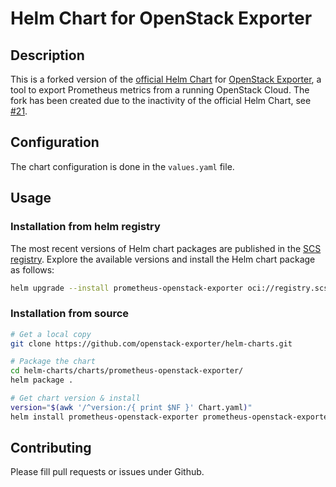 # Helm Chart for OpenStack Exporter

## Description

This is a forked version of the [official Helm Chart](https://github.com/openstack-exporter/helm-charts) for [OpenStack Exporter](https://github.com/openstack-exporter/openstack-exporter), a tool to export Prometheus metrics from a running OpenStack Cloud.
The fork has been created due to the inactivity of the official Helm Chart, see [#21](https://github.com/openstack-exporter/helm-charts/issues/21).

## Configuration

The chart configuration is done in the `values.yaml` file.

## Usage

### Installation from helm registry
The most recent versions of Helm chart packages are published in the [SCS registry](https://registry.scs.community/harbor/projects/31/repositories/prometheus-openstack-exporter/artifacts-tab?publicAndNotLogged=yes).
Explore the available versions and install the Helm chart package as follows:
```bash
helm upgrade --install prometheus-openstack-exporter oci://registry.scs.community/openstack-exporter/prometheus-openstack-exporter --version <version> 
```

### Installation from source
```bash
# Get a local copy
git clone https://github.com/openstack-exporter/helm-charts.git

# Package the chart
cd helm-charts/charts/prometheus-openstack-exporter/
helm package . 

# Get chart version & install
version="$(awk '/^version:/{ print $NF }' Chart.yaml)"
helm install prometheus-openstack-exporter prometheus-openstack-exporter-${version}.tgz
```

## Contributing

Please fill pull requests or issues under Github.
